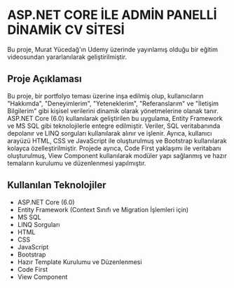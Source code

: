 # ASP.NET CORE İLE ADMİN PANELLİ DİNAMİK CV SİTESİ

Bu proje, Murat Yücedağ'ın Udemy üzerinde yayınlamış olduğu bir eğitim videosundan yararlanılarak geliştirilmiştir.

## Proje Açıklaması

Bu proje, bir portfolyo teması üzerine inşa edilmiş olup, kullanıcıların "Hakkımda", "Deneyimlerim", "Yeteneklerim", "Referanslarım" ve "İletişim Bilgilerim" gibi kişisel verilerini dinamik olarak yönetmelerine olanak tanır. ASP.NET Core (6.0) kullanılarak geliştirilen bu uygulama, Entity Framework ve MS SQL gibi teknolojilerle entegre edilmiştir. Veriler, SQL veritabanında depolanır ve LINQ sorguları kullanılarak alınır ve işlenir. Ayrıca, kullanıcı arayüzü HTML, CSS ve JavaScript ile oluşturulmuş ve Bootstrap kullanılarak kolayca özelleştirilmiştir. Projede ayrıca, Code First yaklaşımı ile veritabanı oluşturulmuş, View Component kullanılarak modüler yapı sağlanmış ve hazır temaların kurulumu ve düzenlenmesi yapılmıştır.

## Kullanılan Teknolojiler

- ASP.NET Core (6.0)
- Entity Framework (Context Sınıfı ve Migration İşlemleri için)
- MS SQL
- LINQ Sorguları
- HTML
- CSS
- JavaScript
- Bootstrap
- Hazır Template Kurulumu ve Düzenlenmesi
- Code First
- View Component

